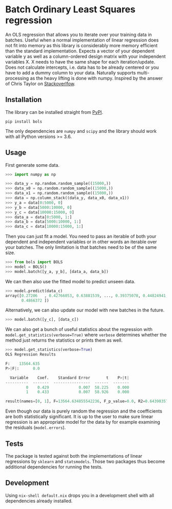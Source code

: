 # Batch Ordinary Least Squares regression

An OLS regression that allows you to iterate over your training data in 
batches. Useful when a normal implementation of linear regression does not fit 
into memory as this library is considerably more memory efficient than the 
standard implementation.
Expects a vector of your dependent variable y as well as a column-ordered 
design matrix with your independent variables X.
X needs to have the same shape for each iteration/update. Does not calculate
intercepts, i.e. data has to be already centered  or you have to add a dummy
column to your data. Naturally supports multi-processing as the heavy 
lifting is done with numpy. 
Inspired by the answer of Chris Taylor on [Stackoverlfow](http://stackoverflow.com/questions/13148052/linear-regression-in-numpy-with-very-large-matrices-how-to-save-memory).


## Installation
The library can be installed straight from [PyPI](https://pypi.org/).

```
pip install bols
``` 

The only dependencies are `numpy` and `scipy` and the library should work 
with all Python versions >= 3.6.

## Usage 

First generate some data.

```python
>>> import numpy as np

>>> data_y = np.random.random_sample((15000,))
>>> data_x0 = np.random.random_sample((15000,))
>>> data_x1 = np.random.random_sample((15000,))
>>> data = np.column_stack((data_y, data_x0, data_x1))
>>> y_a = data[0:5000, 0]
>>> y_b = data[5000:10000, 0]
>>> y_c = data[10000:15000, 0]
>>> data_a = data[0:5000, 1:]
>>> data_b = data[5000:10000, 1:]
>>> data_c = data[10000:15000, 1:]
```

Then you can just fit a model. You need to pass an iterable of both your 
dependent and independent variables or in other words an iterable over your
batches. The only limitation is that batches need to be of the same size.

```python 
>>> from bols import BOLS
>>> model = BOLS()
>>> model.batch([y_a, y_b], [data_a, data_b]) 
``` 

We can then also use the fitted model to predict unseen data.

```python
>>> model.predict(data_c)
array([0.27206   , 0.42766053, 0.63881539, ..., 0.39375078, 0.44824941,
       0.4866372 ])
```

Alternatively, we can also update our model with new batches in the future.

```python
>>> model.batch([y_c], [data_c])
```

We can also get a bunch of useful statistics about the regression with 
`model.get_statistics(verbose=True)` where `verbose` determines whether the 
method just returns the statistics or prints them as well.

```python
>>> model.get_statistics(verbose=True)
OLS Regression Results

F:    13564.635
P>|F|:      0.0

  Variable    Coef.    Standard Error       t    P>|t|
----------  -------  ----------------  ------  -------
         0    0.429             0.007  58.225    0.000
         1    0.433             0.007  58.926    0.000

result(names=[0, 1], F=13564.634855542236, F_p_value=0.0, R2=0.6439835739923647, RMSE=0.3463917044171118, beta=array([0.42915076, 0.43304183]), se_beta=array([0.00737053, 0.00734891]), beta_p_value=array([0., 0.]))
```
Even though our data is purely random the regression and the coefficients are 
both statistically significant.
It is up to the user to make sure linear regression is an appropriate model
for the data by for example examining the residuals (`model.errors`). 

## Tests

The package is tested against both the implementations of linear regressions by 
`sklearn` and `statsmodels`. Those two packages thus become additional 
dependencies for running the tests.

## Development

Using `nix-shell default.nix` drops you in a development shell with all 
dependencies already installed.
